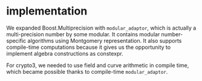 # implementation

We expanded Boost.Multiprecision with `modular_adaptor`, which is actually a multi-precision number by some modular. It contains modular number-specific algorithms using Montgomery representation. It also supports compile-time computations because it gives us the opportunity to implement algebra constructions as constexpr.

For crypto3, we needed to use field and curve arithmetic in compile time, which became possible thanks to compile-time `modular_adaptor`.
